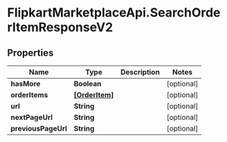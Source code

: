 # FlipkartMarketplaceApi.SearchOrderItemResponseV2

## Properties
Name | Type | Description | Notes
------------ | ------------- | ------------- | -------------
**hasMore** | **Boolean** |  | [optional] 
**orderItems** | [**[OrderItem]**](OrderItem.md) |  | [optional] 
**url** | **String** |  | [optional] 
**nextPageUrl** | **String** |  | [optional] 
**previousPageUrl** | **String** |  | [optional] 
